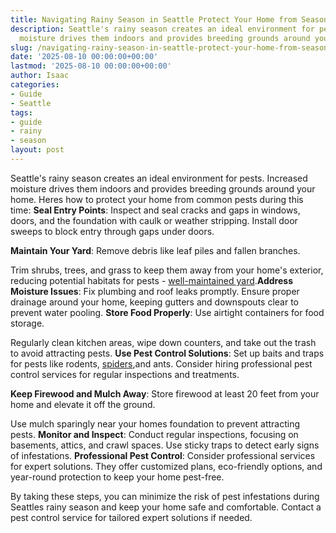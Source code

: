 ```yaml
---
title: Navigating Rainy Season in Seattle Protect Your Home from Seasonal Pests
description: Seattle's rainy season creates an ideal environment for pests. Increased
  moisture drives them indoors and provides breeding grounds around your home.
slug: /navigating-rainy-season-in-seattle-protect-your-home-from-seasonal-pests/
date: '2025-08-10 00:00:00+00:00'
lastmod: '2025-08-10 00:00:00+00:00'
author: Isaac
categories:
- Guide
- Seattle
tags:
- guide
- rainy
- season
layout: post
---
```

Seattle's rainy season creates an ideal environment for pests. Increased moisture drives them indoors and provides breeding grounds around your home. Heres how to protect your home from common pests during this time: **Seal Entry Points**: Inspect and seal cracks and gaps in windows, doors, and the foundation with caulk or weather stripping. Install door sweeps to block entry through gaps under doors.

**Maintain Your Yard**: Remove debris like leaf piles and fallen branches.

Trim shrubs, trees, and grass to keep them away from your home's exterior, reducing potential habitats for pests - [well-maintained yard](https://pestpolicy.com/best-flea-spray-for-yard/).**Address Moisture Issues**: Fix plumbing and roof leaks promptly. Ensure proper drainage around your home, keeping gutters and downspouts clear to prevent water pooling. **Store Food Properly**: Use airtight containers for food storage.

Regularly clean kitchen areas, wipe down counters, and take out the trash to avoid attracting pests. **Use Pest Control Solutions**: Set up baits and traps for pests like rodents, [spiders](https://pestpolicy.com/how-to-get-rid-of-spiders/),and ants. Consider hiring professional pest control services for regular inspections and treatments.

**Keep Firewood and Mulch Away**: Store firewood at least 20 feet from your home and elevate it off the ground.

Use mulch sparingly near your homes foundation to prevent attracting pests. **Monitor and Inspect**: Conduct regular inspections, focusing on basements, attics, and crawl spaces. Use sticky traps to detect early signs of infestations. **Professional Pest Control**: Consider professional services for expert solutions. They offer customized plans, eco-friendly options, and year-round protection to keep your home pest-free.

By taking these steps, you can minimize the risk of pest infestations during Seattles rainy season and keep your home safe and comfortable. Contact a pest control service for tailored expert solutions if needed.